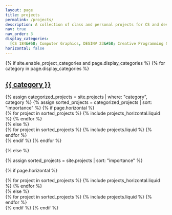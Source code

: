 ```yaml
---
layout: page
title: projects
permalink: /projects/
description: A collection of class and personal projects for CS and design. After taking DESINV 22 (Prototyping and Fabrication) @ UC Berkeley, I discovered that I enjoy design (primarily prototyping). While I’m not the conventional designer that specializes in making things look aesthetically pleasing, I lean towards physical design and creating useful products since I prioritize utility and optimization. I've completed Berkeley's Certificate in Design Innovation and SCET's Certificate in Entrepreneurship & Technology due to my interest in design and hope to get more involved with human-centered interaction research and robotics. In the meantime, my goal is to one day own my personal 3D printer and laser cutter (Glowforge 👀) in my home.
nav: true
nav_order: 3
display_categories:
  [CS 184&#58; Computer Graphics, DESINV 23&#58; Creative Programming & Electronics, DESINV 22&#58; Prototyping & Fabrication, Design, UI/UX]
horizontal: false
---
```


<!-- pages/projects.md -->
<div class="projects">
{% if site.enable_project_categories and page.display_categories %}
  <!-- Display categorized projects -->
  {% for category in page.display_categories %}
  <a id="{{ category }}" href=".#{{ category }}">
    <h2 class="category">{{ category }}</h2>
  </a>
  {% assign categorized_projects = site.projects | where: "category", category %}
  {% assign sorted_projects = categorized_projects | sort: "importance" %}
  <!-- Generate cards for each project -->
  {% if page.horizontal %}
  <div class="container">
    <div class="row row-cols-1 row-cols-md-2">
    {% for project in sorted_projects %}
      {% include projects_horizontal.liquid %}
    {% endfor %}
    </div>
  </div>
  {% else %}
  <div class="row row-cols-1 row-cols-md-3">
    {% for project in sorted_projects %}
      {% include projects.liquid %}
    {% endfor %}
  </div>
  {% endif %}
  {% endfor %}

{% else %}

<!-- Display projects without categories -->

{% assign sorted_projects = site.projects | sort: "importance" %}

  <!-- Generate cards for each project -->

{% if page.horizontal %}

  <div class="container">
    <div class="row row-cols-1 row-cols-md-2">
    {% for project in sorted_projects %}
      {% include projects_horizontal.liquid %}
    {% endfor %}
    </div>
  </div>
  {% else %}
  <div class="row row-cols-1 row-cols-md-3">
    {% for project in sorted_projects %}
      {% include projects.liquid %}
    {% endfor %}
  </div>
  {% endif %}
{% endif %}
</div>

